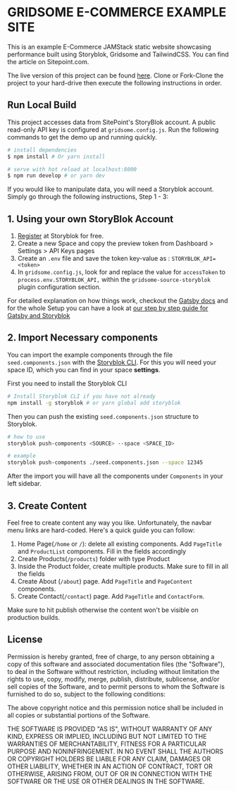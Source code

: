 # GRIDSOME E-COMMERCE EXAMPLE SITE

This is an example E-Commerce JAMStack static website showcasing performance built using Storyblok, Gridsome and TailwindCSS. You can find the article on Sitepoint.com.

The live version of this project can be found [here](https://gridsome-headphones.netlify.app/). Clone or Fork-Clone the project to your hard-drive then execute the following instructions in order.

## Run Local Build

This project accesses data from SitePoint's StoryBlok account. A public read-only API key is configured at `gridsome.config.js`. Run the following commands to get the demo up and running quickly.

```bash
# install dependencies
$ npm install # Or yarn install

# serve with hot reload at localhost:8000
$ npm run develop # or yarn dev
```

If you would like to manipulate data, you will need a Storyblok account. Simply go through the following instructions, Step 1 - 3:

## 1. Using your own StoryBlok Account

1. [Register](https://app.storyblok.com/#!/signup) at Storyblok for free.
2. Create a new Space and copy the preview token from Dashboard > Settings > API Keys pages
3. Create an `.env` file and save the token key-value as : `STORYBLOK_API=<token>`
4. In `gridsome.config.js`, look for and replace the value for `accessToken` to `process.env.STORYBLOK_API,` within the `gridsome-source-storyblok` plugin configuration section.

For detailed explanation on how things work, checkout the [Gatsby docs](https://www.gatsbyjs.com/) and for the whole Setup you can have a look at [our step by step guide for Gatsby and Storyblok](**https://www.storyblok.com/tp/gatsby-multilanguage-website-tutorial**)

## 2. Import Necessary components

You can import the example components through the file `seed.components.json` with the [Storyblok CLI](https://github.com/storyblok/storyblok#push-components). For this you will need your space ID, which you can find in your space **settings**.

First you need to install the Storyblok CLI

```bash
# Install Storyblok CLI if you have not already
npm install -g storyblok # or yarn global add storyblok
```

Then you can push the existing `seed.components.json` structure to Storyblok.

```bash
# how to use
storyblok push-components <SOURCE> --space <SPACE_ID>

# example
storyblok push-components ./seed.components.json --space 12345
```

After the import you will have all the components under `Components` in your left sidebar.

## 3. Create Content

Feel free to create content any way you like. Unfortunately, the navbar menu links are hard-coded. Here's a quick guide you can follow:

1. Home Page(`/home` or `/`): delete all existing components. Add `PageTitle` and `ProductList` components. Fill in the fields accordingly
2. Create Products(`/products`) folder with type Product
3. Inside the Product folder, create multiple products. Make sure to fill in all the fields
4. Create About (`/about`) page. Add `PageTitle` and `PageContent` components.
5. Create Contact(`/contact`) page. Add `PageTitle` and `ContactForm`.

Make sure to hit publish otherwise the content won't be visible on production builds.

## License

Permission is hereby granted, free of charge, to any person obtaining a copy of this software and associated documentation files (the "Software"), to deal in the Software without restriction, including without limitation the rights to use, copy, modify, merge, publish, distribute, sublicense, and/or sell copies of the Software, and to permit persons to whom the Software is furnished to do so, subject to the following conditions:

The above copyright notice and this permission notice shall be included in all copies or substantial portions of the Software.

THE SOFTWARE IS PROVIDED "AS IS", WITHOUT WARRANTY OF ANY KIND, EXPRESS OR IMPLIED, INCLUDING BUT NOT LIMITED TO THE WARRANTIES OF MERCHANTABILITY, FITNESS FOR A PARTICULAR PURPOSE AND NONINFRINGEMENT. IN NO EVENT SHALL THE AUTHORS OR COPYRIGHT HOLDERS BE LIABLE FOR ANY CLAIM, DAMAGES OR OTHER LIABILITY, WHETHER IN AN ACTION OF CONTRACT, TORT OR OTHERWISE, ARISING FROM, OUT OF OR IN CONNECTION WITH THE SOFTWARE OR THE USE OR OTHER DEALINGS IN THE SOFTWARE.

